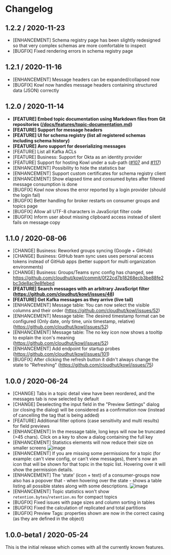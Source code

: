# Changelog

## 1.2.2 / 2020-11-23
- [ENHANCEMENT] Schema registry page has been slightly redesigned so that very complex schemas are more comfortable to inspect
- [BUGFIX] Fixed rendering errors in schema registry page

## 1.2.1 / 2020-11-16
- [ENHANCEMENT] Message headers can be expanded/collapsed now
- [BUGFIX] Kowl now handles message headers containing structured data (JSON) correctly

## 1.2.0 / 2020-11-14

- **[FEATURE] Embed topic documentation using Markdown files from Git repositories ([/docs/features/topic-documentation.md](/docs/features/topic-documentation.md))**
- **[FEATURE] Support for message headers**
- **[FEATURE] UI for schema registry (list all registered schemas including schema history)**
- **[FEATURE] Avro support for deserializing messages**
- [FEATURE] List all Kafka ACLs
- [FEATURE] Business: Support for Okta as an identity provider
- [FEATURE] Support for hosting Kowl under a sub-path ([#107](https://github.com/cloudhut/kowl/issues/107) and [#117](https://github.com/cloudhut/kowl/issues/117))
- [ENHANCEMENT] Possibility to hide the statistics bar
- [ENHANCEMENT] Support custom certificates for schema registry client
- [ENHANCEMENT] Show elapsed time and consumed bytes after filtered message consumption is done
- [BUGFIX] Kowl now shows the error reported by a login provider (should the login fail)
- [BUGFIX] Better handling for broker restarts on consumer groups and topics page
- [BUGFIX] Allow all UTF-8 characters in JavaScript filter code
- [BUGFIX] Inform user about missing clipboard access instead of silent fails on message copy

## 1.1.0 / 2020-08-06

- [CHANGE] Business: Reworked groups syncing (Google + GitHub)
- [CHANGE] Business: GitHub team sync uses uses personal access tokens instead of GitHub apps (better support for multi organization environments)
- [CHANGE] Business: Groups/Teams sync config has changed, see https://github.com/cloudhut/kowl/commit/0f22cd7b18268ecb3be88fe2bc3de8ac9e8febed
- **[FEATURE] Search messages with an arbitrary JavaScript filter (https://github.com/cloudhut/kowl/issues/48)**
- **[FEATURE] Get Kafka messages as they arrive (live tail)**
- [ENHANCEMENT] Message table: You can now select the visible columns and their order (https://github.com/cloudhut/kowl/issues/52)
- [ENHANCEMENT] Message table: The desired timestamp format can be configured (Only date, only time, unix timestamp, relative) (https://github.com/cloudhut/kowl/issues/52)
- [ENHANCEMENT] Message table: The no key icon now shows a tooltip to explain the icon's meaning (https://github.com/cloudhut/kowl/issues/52)
- [ENHANCEMENT] Add endpoint for startup probes (https://github.com/cloudhut/kowl/issues/101)
- [BUGFIX] After clicking the refresh button it didn't always change the state to "Refreshing" (https://github.com/cloudhut/kowl/issues/75)

## 1.0.0 / 2020-06-24

- [CHANGE] Tabs in a topic detail view have been reordered, and the messages tab is now selected by default
- [CHANGE] Deselecting the input field in the "Preview Settings" dialog (or closing the dialog) will be considered as a confirmation now (instead of cancelling the tag that is being added)
- [FEATURE] Additional filter options (case sensitivity and multi results) for field previews
- [ENHANCEMENT] In the message table, long keys will now be truncated (>45 chars). Click on a key to show a dialog containing the full key
- [ENHANCEMENT] Statistics elements will now reduce their size on smaller screens ![image](https://i.imgur.com/18YqrgY.png)
- [ENHANCEMENT] If you are missing some permissions for a topic (for example: can't view config, or can't view messages), there's now an icon that will be shown for that topic in the topic list. Hovering over it will show the permission details.
- [ENHANCEMENT] The 'state' (icon + text) of a consumer-groups now also has a popover that - when hovering over the state - shows a table listing all possible states along with some descriptions. ![image](https://i.imgur.com/OEYwqnN.png)
- [ENHANCEMENT] Topic statistics won't show `retention.bytes`/`retention.ms` for compact topics
- [BUGFIX] Fixed issues with page sizes and column sorting in tables
- [BUGFIX] Fixed the calculation of replicated and total partitions
- [BUGFIX] Preview Tags: properties shown are now in the correct casing (as they are defined in the object)

## 1.0.0-beta1 / 2020-05-24

This is the initial release which comes with all the currently known features.
